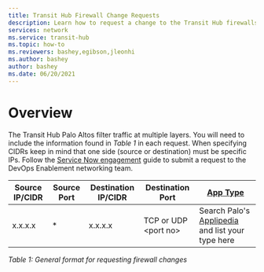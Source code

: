 ```yaml
---
title: Transit Hub Firewall Change Requests
description: Learn how to request a change to the Transit Hub firewalls.
services: network
ms.service: transit-hub
ms.topic: how-to
ms.reviewers: bashey,egibson,jleonhi
ms.author: bashey
author: bashey
ms.date: 06/20/2021
---
```


# Overview

The Transit Hub Palo Altos filter traffic at multiple layers. You will need to include the information found in *Table 1* in each request. When specifying CIDRs keep in mind that one side (source or destination) must be specific IPs. Follow the [Service Now engagement](../../itsm/service-now-engagement.md) guide to submit a request to the DevOps Enablement networking team.

| Source IP/CIDR | Source Port | Destination IP/CIDR | Destination Port | [App Type](https://applipedia.paloaltonetworks.com/) |
| -------------- | ----------- | ------------------- | ---------------- | ---------------------------------------------------- |
| x.x.x.x | * | x.x.x.x | TCP or UDP &lt;port no&gt; | Search Palo's [Applipedia](https://applipedia.paloaltonetworks.com/) and list your type here |

*Table 1: General format for requesting firewall changes*
